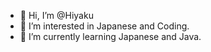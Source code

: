 - 👋 Hi, I’m @Hiyaku
- 👀 I’m interested in Japanese and Coding.
- 🌱 I’m currently learning Japanese and Java.

<!---
Hiyaku/Hiyaku is a ✨ special ✨ repository because its `README.md` (this file) appears on your GitHub profile.
You can click the Preview link to take a look at your changes.
--->
